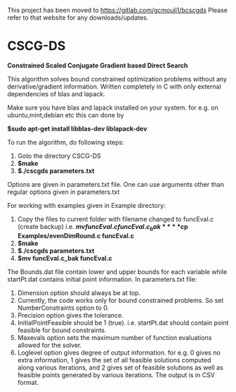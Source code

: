This project has been moved to https://gitlab.com/gcmouli1/bcscgds 
Please refer to that website for any downloads/updates.



# CSCG-DS
**Constrained Scaled Conjugate Gradient based Direct Search**

This algorithm solves bound constrained optimization problems without any derivative/gradient information.
Written completely in C with only external dependencies of blas and lapack.

Make sure you have blas and lapack installed on your system.
for e.g. on ubuntu,mint,debian etc this can done by

**$sudo apt-get install libblas-dev liblapack-dev**


To run the algorithm, do following steps:
  1. Goto the directory CSCG-DS
  2. **$make**
  3. **$./cscgds parameters.txt**

Options are given in parameters.txt file. 
One can use arguments other than regular options given in parameters.txt

For working with examples given in Example directory:
1. Copy the files to current folder with filename changed to funcEval.c (create backup) i.e.
**$mv funcEval.c funcEval.c_bak**
**$cp Examples/evenDimRound.c funcEval.c**
2. **$make**
3. **$./cscgds parameters.txt**
4. **$mv funcEval.c_bak funcEval.c**

The Bounds.dat file contain lower and upper bounds for each variable while startPt.dat contains initial point information.
In parameters.txt file:
1. Dimension option should always be at top.
2. Currently, the code works only for bound constrained problems. So set NumberConstraints option to 0.
3. Precision option gives the tolerance.
4. InitialPointFeasible should be 1 (true). i.e. startPt.dat should contain point feasible for bound constraints.
5. Maxevals option sets the maximum number of function evaluations allowed for the solver.
6. Loglevel option gives degree of output information. for e.g. 0 gives no extra information, 1 gives the set of all feasible solutions computed along various iterations, and 2 gives set of feasible solutions as well as feasible points generated by various iterations. The output is in CSV format.

